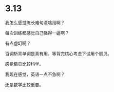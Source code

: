 # 3.13

我怎么感觉练长难句没啥用啊？

每次训练都感觉自己强得一逼啊？

有点虚幻啊？

百词斩背单词是真有用，等背完核心考虑下试用个扇贝。

感觉扇贝比较科学。

我现在感觉，英语一点不急啊？

还是数学比较重要。
